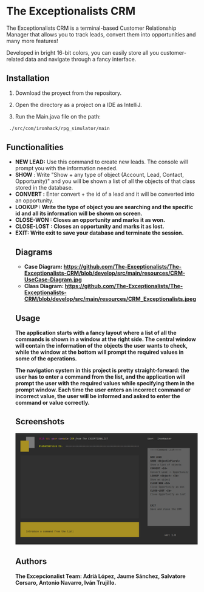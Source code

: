 # The Exceptionalists CRM

The Exceptionalists CRM is  a terminal-based Customer Relationship Manager that allows you to track leads, convert them into opportunities and many more features! 

Developed in bright 16-bit colors, you can easily store all you customer-related data and navigate through a fancy interface. 

## Installation

1. Download the proyect from the repository.

2. Open the directory as a project on a IDE as IntelliJ.

3. Run the Main.java file on the path:

```bash
 ./src/com/ironhack/rpg_simulator/main
```

## Functionalities

- **NEW LEAD:** Use this command to create new leads. The console will prompt you with the information needed.
- **SHOW <objectInPlural>** : Write "Show + any type of object (Account, Lead, Contact, Opportunity)" and you will be shown a list of all the objects of that class stored in the database.
- **CONVERT <ID>:** Enter convert + the id of a lead and it will be converted into an opportunity.
- **LOOKUP <Object> <id>:** Write the type of object you are searching and the specific id and all its information will be shown on screen.
- **CLOSE-WON <id>**: Closes an opportunity and marks it  as won. 
- **CLOSE-LOST <id>**: Closes an opportunity and marks it  as lost.
- **EXIT:** Write exit to save your database and terminate the session.


## Diagrams

- Case Diagram: https://github.com/The-Exceptionalists/The-Exceptionalists-CRM/blob/develop/src/main/resources/CRM-UseCase-Diagram.jpg
- Class Diagram: https://github.com/The-Exceptionalists/The-Exceptionalists-CRM/blob/develop/src/main/resources/CRM_Exceptionalists.jpeg

## Usage

The application starts with a fancy layout where a list of all the commands is shown in a window at the right side. The central window will contain the information of the objects the user wants to check, while the window at the bottom will prompt the required values in some of the operations. 

**The navigation system in this project is pretty straight-forward:** the user has to enter a command from the list, and the application will prompt the user with the required values while specifying them in the prompt window.  Each time the user enters an incorrect command or incorrect value, the user will be informed and asked to enter the command or value correctly.

## Screenshots

![alt text](https://github.com/The-Exceptionalists/The-Exceptionalists-CRM/blob/develop/src/main/resources/screen1.jpg)

## Authors
**The Excepcionalist Team**: Adrià López, Jaume Sánchez, Salvatore Corsaro, Antonio Navarro, Iván Trujillo.
